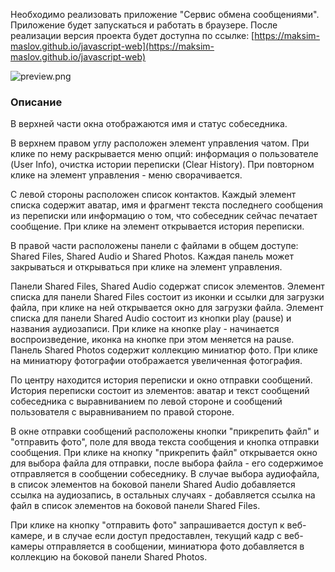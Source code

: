Необходимо реализовать приложение "Сервис обмена сообщениями". Приложение будет запускаться и работать в браузере. После реализации версия проекта будет доступна по ссылке: [https://maksim-maslov.github.io/javascript-web](https://maksim-maslov.github.io/javascript-web)


![preview.png](https://github.com/maksim-maslov/javascript-web/blob/master/res/preview.png)

### Описание

В верхней части окна отображаются имя и статус собеседника. 

В верхнем правом углу расположен элемент управления чатом. При клике по нему раскрывается меню опций: информация о пользователе (User Info), очистка истории переписки (Clear History). 
При повторном клике на элемент управления - меню сворачивается.

С левой стороны расположен список контактов. Каждый элемент списка содержит аватар, имя и фрагмент текста последнего сообщения из переписки или информацию о том, что собеседник сейчас печатает сообщение. 
При клике на элемент открывается история переписки.

В правой части расположены панели с файлами в общем доступе: Shared Files, Shared Audio и Shared Photos. Каждая панель может закрываться и открываться при клике на элемент управления. 

Панели Shared Files, Shared Audio содержат список элементов. 
Элемент списка для панели Shared Files состоит из иконки и ссылки для загрузки файла, при клике на ней открывается окно для загрузки файла.
Элемент списка для панели Shared Audio состоит из кнопки play (pause) и названия аудиозаписи. При клике на кнопке play - начинается воспроизведение, иконка на кнопке при этом меняется на pause.
Панель Shared Photos содержит коллекцию миниатюр фото. При клике на миниатюру фотографии отображается увеличенная фотография.

По центру находится история переписки и окно отправки сообщений. 
История переписки состоит из элементов: аватар и текст сообщений собеседника с выравниванием по левой стороне и сообщений пользователя с выравниванием по правой стороне.

В окне отправки сообщений расположены кнопки "прикрепить файл" и "отправить фото", поле для ввода текста сообщения и кнопка отправки сообщения. 
При клике на кнопку "прикрепить файл" открывается окно для выбора файла для отправки, после выбора файла - его содержимое отправляется в сообщении собеседнику.
В случае выбора аудиофайла, в список элементов на боковой панели Shared Audio добавляется ссылка на аудиозапись, в остальных случаях - добавляется ссылка на файл в список элементов на боковой панели Shared Files.

При клике на кнопку "отправить фото" запрашивается доступ к веб-камере, и в случае если доступ предоставлен, текущий кадр с веб-камеры отправляется в сообщении, миниатюра фото добавляется в коллекцию на боковой панели Shared Photos.
